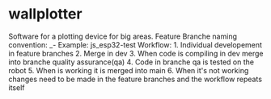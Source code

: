 # wallplotter
  Software for a plotting device for big areas.
    Feature Branche naming convention: <initials>_<plattform>-<feature>
    Example: js_esp32-test
   Workflow:
    1. Individual developement in feature branches
    2. Merge in dev
    3. When code is compiling in dev merge into branche quality assurance(qa) 
    4. Code in branche qa is tested on the robot
    5. When is working it is merged into main
    6. When it's not working changes need to be made in the feature branches and the workflow repeats itself
